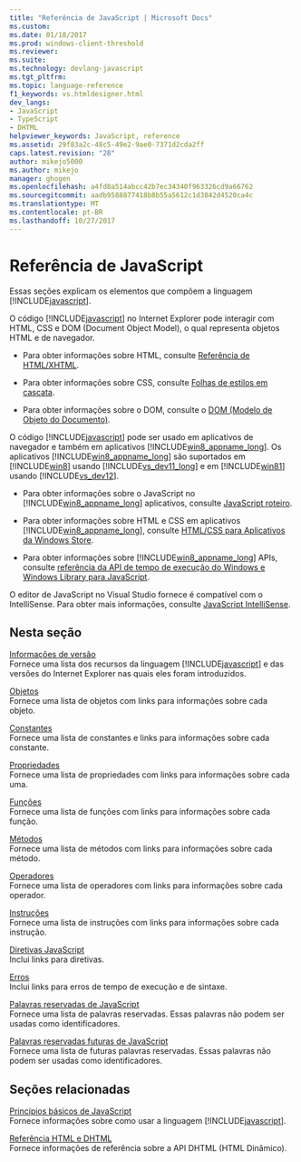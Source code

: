 ```yaml
---
title: "Referência de JavaScript | Microsoft Docs"
ms.custom: 
ms.date: 01/18/2017
ms.prod: windows-client-threshold
ms.reviewer: 
ms.suite: 
ms.technology: devlang-javascript
ms.tgt_pltfrm: 
ms.topic: language-reference
f1_keywords: vs.htmldesigner.html
dev_langs:
- JavaScript
- TypeScript
- DHTML
helpviewer_keywords: JavaScript, reference
ms.assetid: 29f83a2c-48c5-49e2-9ae0-7371d2cda2ff
caps.latest.revision: "28"
author: mikejo5000
ms.author: mikejo
manager: ghogen
ms.openlocfilehash: a4fd8a514abcc42b7ec34340f963326cd9a66762
ms.sourcegitcommit: aadb9588877418b8b55a5612c1d3842d4520ca4c
ms.translationtype: MT
ms.contentlocale: pt-BR
ms.lasthandoff: 10/27/2017
---
```

# <a name="javascript-reference"></a>Referência de JavaScript
Essas seções explicam os elementos que compõem a linguagem [!INCLUDE[javascript](../../javascript/includes/javascript-md.md)].  
  
 O código [!INCLUDE[javascript](../../javascript/includes/javascript-md.md)] no Internet Explorer pode interagir com HTML, CSS e DOM (Document Object Model), o qual representa objetos HTML e de navegador.  
  
-   Para obter informações sobre HTML, consulte [Referência de HTML/XHTML](http://go.microsoft.com/fwlink/p/?LinkId=251007).  
  
-   Para obter informações sobre CSS, consulte [Folhas de estilos em cascata](http://go.microsoft.com/fwlink/p/?LinkId=251008).  
  
-   Para obter informações sobre o DOM, consulte o [DOM (Modelo de Objeto do Documento)](http://go.microsoft.com/fwlink/p/?LinkId=251009).  
  
 O código [!INCLUDE[javascript](../../javascript/includes/javascript-md.md)] pode ser usado em aplicativos de navegador e também em aplicativos [!INCLUDE[win8_appname_long](../../javascript/includes/win8-appname-long-md.md)]. Os aplicativos [!INCLUDE[win8_appname_long](../../javascript/includes/win8-appname-long-md.md)] são suportados em [!INCLUDE[win8](../../javascript/includes/win8-md.md)] usando [!INCLUDE[vs_dev11_long](../../javascript/includes/vs-dev11-long-md.md)] e em [!INCLUDE[win81](../../javascript/includes/win81-md.md)] usando [!INCLUDE[vs_dev12](../../javascript/includes/vs-dev12-md.md)].  
  
-   Para obter informações sobre o JavaScript no [!INCLUDE[win8_appname_long](../../javascript/includes/win8-appname-long-md.md)] aplicativos, consulte [JavaScript roteiro](http://msdn.microsoft.com/en-us/4f28182b-1e4b-4bbd-8ae9-dcc504de4341).  
  
-   Para obter informações sobre HTML e CSS em aplicativos [!INCLUDE[win8_appname_long](../../javascript/includes/win8-appname-long-md.md)], consulte [HTML/CSS para Aplicativos da Windows Store](http://go.microsoft.com/fwlink/p/?LinkId=250939).  
  
-   Para obter informações sobre [!INCLUDE[win8_appname_long](../../javascript/includes/win8-appname-long-md.md)] APIs, consulte [referência da API de tempo de execução do Windows e Windows Library para JavaScript](http://go.microsoft.com/fwlink/p/?LinkID=250938).  
  
 O editor de JavaScript no Visual Studio fornece é compatível com o IntelliSense. Para obter mais informações, consulte [JavaScript IntelliSense](/visualstudio/ide/javascript-intellisense.md).  
  
## <a name="in-this-section"></a>Nesta seção  
 [Informações de versão](../../javascript/reference/javascript-version-information.md)  
 Fornece uma lista dos recursos da linguagem [!INCLUDE[javascript](../../javascript/includes/javascript-md.md)] e das versões do Internet Explorer nas quais eles foram introduzidos.  
  
 [Objetos](../../javascript/reference/javascript-objects.md)  
 Fornece uma lista de objetos com links para informações sobre cada objeto.  
  
 [Constantes](../../javascript/reference/javascript-constants.md)  
 Fornece uma lista de constantes e links para informações sobre cada constante.  
  
 [Propriedades](../../javascript/reference/javascript-properties.md)  
 Fornece uma lista de propriedades com links para informações sobre cada uma.  
  
 [Funções](../../javascript/reference/javascript-functions.md)  
 Fornece uma lista de funções com links para informações sobre cada função.  
  
 [Métodos](../../javascript/reference/javascript-methods.md)  
 Fornece uma lista de métodos com links para informações sobre cada método.  
  
 [Operadores](../../javascript/reference/javascript-operators.md)  
 Fornece uma lista de operadores com links para informações sobre cada operador.  
  
 [Instruções](../../javascript/reference/javascript-statements.md)  
 Fornece uma lista de instruções com links para informações sobre cada instrução.  
  
 [Diretivas JavaScript](../../javascript/reference/javascript-directives.md)  
 Inclui links para diretivas.  
  
 [Erros](../../javascript/reference/javascript-errors.md)  
 Inclui links para erros de tempo de execução e de sintaxe.  
  
 [Palavras reservadas de JavaScript](../../javascript/reference/javascript-reserved-words.md)  
 Fornece uma lista de palavras reservadas. Essas palavras não podem ser usadas como identificadores.  
  
 [Palavras reservadas futuras de JavaScript](../../javascript/reference/javascript-future-reserved-words.md)  
 Fornece uma lista de futuras palavras reservadas. Essas palavras não podem ser usadas como identificadores.  
  
## <a name="related-sections"></a>Seções relacionadas  
 [Princípios básicos de JavaScript](../../javascript/javascript-fundamentals.md)  
 Fornece informações sobre como usar a linguagem [!INCLUDE[javascript](../../javascript/includes/javascript-md.md)].  
  
 [Referência HTML e DHTML](http://go.microsoft.com/fwlink/?LinkId=148095)  
 Fornece informações de referência sobre a API DHTML (HTML Dinâmico).